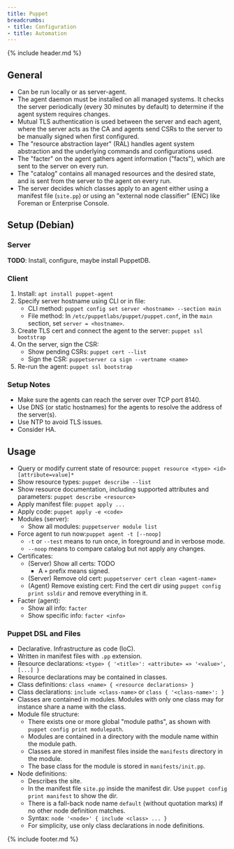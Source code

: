 ```yaml
---
title: Puppet
breadcrumbs:
- title: Configuration
- title: Automation
---
```

{% include header.md %}

## General

- Can be run locally or as server-agent.
- The agent daemon must be installed on all managed systems. It checks the server periodically (every 30 minutes by default) to determine if the agent system requires changes.
- Mutual TLS authentication is used between the server and each agent, where the server acts as the CA and agents send CSRs to the server to be manually signed when first configured.
- The "resource abstraction layer" (RAL) handles agent system abstraction and the underlying commands and configurations used.
- The "facter" on the agent gathers agent information ("facts"), which are sent to the server on every run.
- The "catalog" contains all managed resources and the desired state, and is sent from the server to the agent on every run.
- The server decides which classes apply to an agent either using a manifest file (`site.pp`) or using an "external node classifier" (ENC) like Foreman or Enterprise Console.

## Setup (Debian)

### Server

**TODO**: Install, configure, maybe install PuppetDB.

### Client

1. Install: `apt install puppet-agent`
1. Specify server hostname using CLI or in file:
    - CLI method: `puppet config set server <hostname> --section main`
    - File method: In `/etc/puppetlabs/puppet/puppet.conf`, in the `main` section, set `server = <hostname>`.
1. Create TLS cert and connect the agent to the server: `puppet ssl bootstrap`
1. On the server, sign the CSR:
    - Show pending CSRs: `puppet cert --list`
    - Sign the CSR: `puppetserver ca sign --vertname <name>`
1. Re-run the agent: `puppet ssl bootstrap`

### Setup Notes

- Make sure the agents can reach the server over TCP port 8140.
- Use DNS (or static hostnames) for the agents to resolve the address of the server(s).
- Use NTP to avoid TLS issues.
- Consider HA.

## Usage

- Query or modify current state of resource: `puppet resource <type> <id> [attribute=value]*`
- Show resource types: `puppet describe --list`
- Show resource documentation, including supported attributes and parameters: `puppet describe <resource>`
- Apply manifest file: `puppet apply ...`
- Apply code: `puppet apply -e <code>`
- Modules (server):
    - Show all modules: `puppetserver module list`
- Force agent to run now:`puppet agent -t [--noop]`
    - `-t` or `--test` means to run once, in foreground and in verbose mode.
    - `--noop` means to compare catalog but not apply any changes.
- Certificates:
    - (Server) Show all certs: TODO
        - A `+` prefix means signed.
    - (Server) Remove old cert: `puppetserver cert clean <agent-name>`
    - (Agent) Remove existing cert: Find the cert dir using `puppet config print ssldir` and remove everything in it.
- Facter (agent):
    - Show all info: `facter`
    - Show specific info: `facter <info>`

### Puppet DSL and Files

- Declarative. Infrastructure as code (IoC).
- Written in manifest files with `.pp` extension.
- Resource declarations: `<type> { '<title>': <attribute> => '<value>', [...] }`
- Resource declarations may be contained in classes.
- Class definitions: `class <name> { <resource declarations> }`
- Class declarations: `include <class-name>` or `class { '<class-name>': }`
- Classes are contained in modules. Modules with only one class may for instance share a name with the class.
- Module file structure:
    - There exists one or more global "module paths", as shown with `puppet config print modulepath`.
    - Modules are contained in a directory with the module name within the module path.
    - Classes are stored in manifest files inside the `manifests` directory in the module.
    - The base class for the module is stored in `manifests/init.pp`.
- Node definitions:
    - Describes the site.
    - In the manifest file `site.pp` inside the manifest dir. Use `puppet config print manifest` to show the dir.
    - There is a fall-back node name `default` (without quotation marks) if no other node definition matches.
    - Syntax: `node '<node>' { include <class> ... }`
    - For simplicity, use only class declarations in node definitions.

{% include footer.md %}

